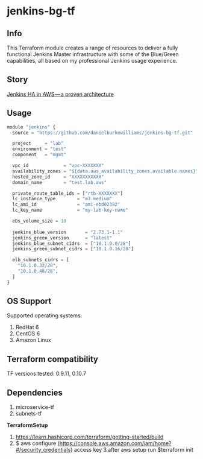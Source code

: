 # jenkins-bg-tf

**Info**
------
This Terraform module creates a range of resources to deliver a fully functional Jenkins Master infrastructure with some of the Blue/Green capabilities, all based on my professional Jenkins usage experience.

**Story**
------
[Jenkins HA in AWS — a proven architecture](https://medium.com/@sebolabs/jenkins-ha-aws-cd55d82057c8)

**Usage**
------
```python
module "jenkins" {
  source = "https://github.com/danielburkewilliams/jenkins-bg-tf.git"

  project     = "lab"
  environment = "test"
  component   = "mgmt"

  vpc_id             = "vpc-XXXXXXX"
  availability_zones = "${data.aws_availability_zones.available.names}"
  hosted_zone_id     = "XXXXXXXXXXX"
  domain_name        = "test.lab.aws"

  private_route_table_ids = ["rtb-XXXXXXX"]
  lc_instance_type        = "m3.medium"
  lc_ami_id               = "ami-ebd02392"
  lc_key_name             = "my-lab-key-name"

  ebs_volume_size = 10
  
  jenkins_blue_version       = "2.73.1-1.1"
  jenkins_green_version      = "latest"
  jenkins_blue_subnet_cidrs  = ["10.1.0.0/28"]
  jenkins_green_subnet_cidrs = ["10.1.0.16/28"]

  elb_subnets_cidrs = [
    "10.1.0.32/28",
    "10.1.0.48/28",
  ]
}
```

**OS Support**
------
Supported operating systems:
1. RedHat 6
2. CentOS 6
3. Amazon Linux

**Terraform compatibility**
------
TF versions tested: 0.9.11, 0.10.7

**Dependencies**
------
1. microservice-tf
2. subnets-tf


**TerraformSetup**
1. https://learn.hashicorp.com/terraform/getting-started/build
2. $ aws configure 
(https://console.aws.amazon.com/iam/home?#/security_credentials)
access key
3.after aws setup run $terraform init